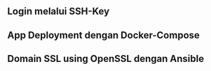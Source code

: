 ## Login melalui SSH-Key

## App Deployment dengan Docker-Compose

## Domain SSL using OpenSSL dengan Ansible
